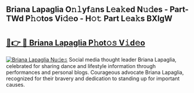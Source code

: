 ## Briana Lapaglia O𝚗𝚕yf𝚊ns L𝚎a𝚔ed N𝚞𝚍es - Part-TWd P𝚑𝚘tos Vi𝚍𝚎o - H𝚘𝚝 Part L𝚎a𝚔s BXIgW

# <h2><a href="http://kfc6wko.oniu.top/?m=Briana+Lapaglia">🔗👉 🔴 Briana Lapaglia P𝚑ot𝚘𝚜 V𝚒d𝚎o</a></h2>

[![Briana Lapaglia Nu𝚍e𝚜](https://i.imgur.com/0qMVB7G.gif)](http://kfc6wko.oniu.top/?m=Briana+Lapaglia)
Social media thought leader Briana Lapaglia, celebrated for sharing dance and lifestyle information through performances and personal blogs. Courageous advocate Briana Lapaglia, recognized for their bravery and dedication to standing up for important causes.  
